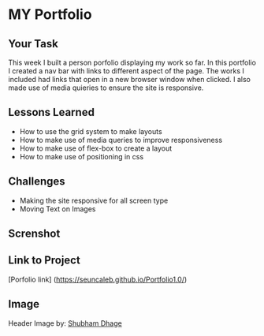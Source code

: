 # MY Portfolio

## Your Task

This week I built a person porfolio displaying my work so far. In this portfolio I created a nav bar with links  to different aspect of the page. The works I included had links that open in a new browser window when clicked. I also made use of media quieries to ensure the site is responsive. 

## Lessons Learned 

* How to use the grid system to make layouts
* How to make use of media queries to improve responsiveness
* How to make use of flex-box to create a layout 
* How to make use of positioning in css

## Challenges 
 * Making the site responsive for all screen type 
 * Moving Text on Images 
 
## Screnshot 

## Link to Project
 [Porfolio link] (https://seuncaleb.github.io/Portfolio1.0/)

## Image
Header Image by:
[Shubham Dhage]("https://unsplash.com/@theshubhamdhage?utm_source=unsplash&utm_medium=referral&utm_content=creditCopyText") 



